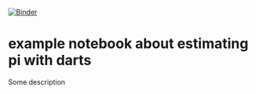 [![Binder](https://mybinder.org/badge_logo.svg)](https://mybinder.org/v2/gh/B-Badran/darts/HEAD)
# example  notebook about estimating pi with darts

Some description
